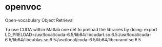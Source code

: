 openvoc
=======

Open-vocabulary Object Retrieval


To use CUDA within Matlab one net to preload the libraries by doing:
export LD_PRELOAD=/usr/local/cuda-6.5/lib64/libcudart.so.6.5:/usr/local/cuda-6.5/lib64/libcublas.so.6.5:/usr/local/cuda-6.5/lib64/libcurand.so.6.5
